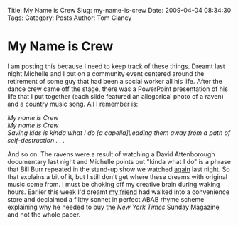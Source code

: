 Title: My Name is Crew
Slug: my-name-is-crew
Date: 2009-04-04 08:34:30
Tags: 
Category: Posts
Author: Tom Clancy

# My Name is Crew

<p>I am posting this because I need to keep track of these things. Dreamt last night Michelle and I put on a community event centered around the retirement of some guy that had been a social worker all his life. After the dance crew came off the stage, there was a PowerPoint presentation of his life that I put together (each slide featured an allegorical photo of a raven) and a country music song. All I remember is:</p>
<p><em>My name is Crew<br />
My name is Crew<br />
Saving kids is kinda what I do
[a capella]Leading them away from a path of self-destruction . . .</em></p>

<p>And so on. The ravens were a result of watching a David Attenborough documentary last night and Michelle points out "kinda what I do" is a phrase that Bill Burr repeated in the stand-up show we watched <a href="http://www.thosecleverkids.com/blog/2009/01/10/anatomy-of-a-late-night/">again</a> last night. So that explains a bit of it, but I still don't get where these dreams with original music come from. I must be choking off my creative brain during waking hours. Earlier this week I'd dreamt <a href="http://raygun-o-gram.blogspot.com/" onclick="window.open(this.href); return false;">my friend</a> had walked into a convenience store and declaimed a filthy sonnet in perfect ABAB rhyme scheme explaining why he needed to buy the <em>New York Times</em> Sunday Magazine and not the whole paper.</p>
